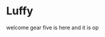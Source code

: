 # Luffy
welcome
gear five is here and it is op 
 
 
  
  
     
                   
                    
                             
                                           
                      
                          
             
     
  
 
